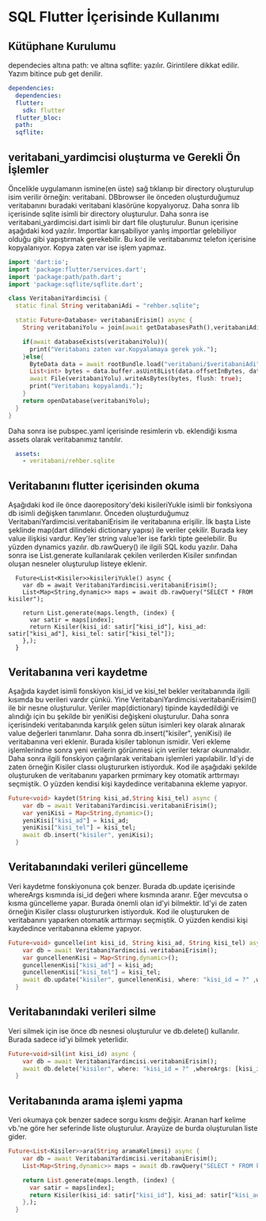 # SQL Flutter İçerisinde Kullanımı
## Kütüphane Kurulumu
dependecies altına path: ve altına sqflite: yazılır. Girintilere dikkat edilir. Yazım bitince pub get denilir.
```yaml
dependencies:
  dependencies:
  flutter:
    sdk: flutter
  flutter_bloc:
  path:
  sqflite:
```
## veritabani_yardimcisi oluşturma ve Gerekli Ön İşlemler
Öncelikle uygulamanın ismine(en üste) sağ tıklanıp bir directory oluşturulup isim verilir örneğin: veritabani. DBbrowser ile önceden oluşturduğumuz veritabanını buradaki veritabani klasörüne kopyalıyoruz. Daha sonra lib içerisinde sqlite isimli bir directory oluşturulur. Daha sonra ise veritabani_yardimcisi.dart isimli bir dart file oluşturulur. Bunun içerisine aşağıdaki kod yazılır. Importlar karışabiliyor yanlış importlar gelebiliyor olduğu gibi yapıştırmak gerekebilir. Bu kod ile veritabanımız telefon içerisine kopyalanıyor. Kopya zaten var ise işlem yapmaz.
```dart
import 'dart:io';
import 'package:flutter/services.dart';
import 'package:path/path.dart';
import 'package:sqflite/sqflite.dart';

class VeritabaniYardimcisi {
  static final String veritabaniAdi = "rehber.sqlite";

  static Future<Database> veritabaniErisim() async {
    String veritabaniYolu = join(await getDatabasesPath(),veritabaniAdi);

    if(await databaseExists(veritabaniYolu)){
      print("Veritabanı zaten var.Kopyalamaya gerek yok.");
    }else{
      ByteData data = await rootBundle.load("veritabani/$veritabaniAdi");
      List<int> bytes = data.buffer.asUint8List(data.offsetInBytes, data.lengthInBytes);
      await File(veritabaniYolu).writeAsBytes(bytes, flush: true);
      print("Veritabanı kopyalandı.");
    }
    return openDatabase(veritabaniYolu);
  }
}
```
Daha sonra ise pubspec.yaml içerisinde resimlerin vb. eklendiği kısma assets olarak veritabanımız tanıtılır.
```yaml
  assets:
    - veritabani/rehber.sqlite
```
## Veritabanını flutter içerisinden okuma
Aşağıdaki kod ile önce daorepository'deki kisileriYukle isimli bir fonksiyona db isimli değişken tanımlanır. Önceden oluşturduğumuz VeritabaniYardimcisi.veritabaniErisim ile veritabanına erişilir. İlk başta Liste şeklinde map(dart dilindeki dictionary yapısı) ile veriler çekilir. Burada key value ilişkisi vardur. Key'ler string value'ler ise farklı tipte geelebilir. Bu yüzden dynamics yazılır. db.rawQuery() ile ilgili SQL kodu yazılır.  Daha sonra ise List.generate kullanılarak çekilen verilerden Kisiler sınıfından oluşan nesneler oluşturulup listeye eklenir.
```
  Future<List<Kisiler>>kisileriYukle() async {
    var db = await VeritabaniYardimcisi.veritabaniErisim();
    List<Map<String,dynamic>> maps = await db.rawQuery("SELECT * FROM kisiler");

    return List.generate(maps.length, (index) {
      var satir = maps[index];
      return Kisiler(kisi_id: satir["kisi_id"], kisi_ad: satir["kisi_ad"], kisi_tel: satir["kisi_tel"]);
    },);
  }
```
## Veritabanına veri kaydetme
Aşağıda kaydet isimli fonskiyon kisi_id ve kisi_tel bekler veritabanında ilgili kısımda bu verileri vardır çünkü. Yine VeritabaniYardimcisi.veritabaniErisim() ile bir nesne oluşturulur. Veriler map(dictionary) tipinde kaydedildiği ve alındığı için  bu şekilde bir yeniKisi değişkeni oluşturulur. Daha sonra içerisindeki veritabanında karşılık gelen sütun isimleri key olarak alınarak value değerleri tanımlanır. Daha sonra db.insert("kisiler", yeniKisi) ile veritabanına veri eklenir. Burada kisiler tablonun ismidir. Veri ekleme işlemlerindne sonra yeni verilerin görünmesi için veriler tekrar okunmalıdır.  Daha sonra ilgili fonskiyon çağırılarak veritabanı işlemleri yapılabilir. Id'yi de zaten örneğin Kisiler classı oluştururken istiyorduk. Kod ile aşağıdaki şekilde oluşturuken de veritabanını yaparken prmimary key otomatik arttırmayı seçmiştik. O yüzden kendisi kişi kaydedince veritabanına ekleme yapıyor.
```dart
Future<void> kaydet(String kisi_ad,String kisi_tel) async {
    var db = await VeritabaniYardimcisi.veritabaniErisim();
    var yeniKisi = Map<String,dynamic>();
    yeniKisi["kisi_ad"] = kisi_ad;
    yeniKisi["kisi_tel"] = kisi_tel;
    await db.insert("kisiler", yeniKisi);
  }
```

## Veritabanındaki verileri güncelleme
Veri kaydetme fonskiyonuna çok benzer. Burada db.update içerisinde whereArgs kısmında isi_id değeri where kısmında aranır. Eğer mevcutsa o kısma güncelleme yapar. Burada önemli olan id'yi bilmektir. Id'yi de zaten örneğin Kisiler classı oluştururken istiyorduk. Kod ile oluşturuken de veritabanını yaparken otomatik arttırmayı seçmiştik. O yüzden kendisi kişi kaydedince veritabanına ekleme yapıyor.
```dart
Future<void> guncelle(int kisi_id, String kisi_ad, String kisi_tel) async {
    var db = await VeritabaniYardimcisi.veritabaniErisim();
    var guncellenenKisi = Map<String,dynamic>();
    guncellenenKisi["kisi_ad"] = kisi_ad;
    guncellenenKisi["kisi_tel"] = kisi_tel;
    await db.update("kisiler", guncellenenKisi, where: "kisi_id = ?" ,whereArgs: [kisi_id]);
  }
```

## Veritabanındaki verileri silme
Veri silmek için ise önce db nesnesi oluşturulur ve db.delete() kullanılır. Burada sadece id'yi bilmek yeterlidir.
```dart
Future<void>sil(int kisi_id) async {
    var db = await VeritabaniYardimcisi.veritabaniErisim();
    await db.delete("kisiler", where: "kisi_id = ?" ,whereArgs: [kisi_id]);
  }
```

## Veritabanında arama işlemi yapma
Veri okumaya çok benzer sadece sorgu kısmı değişir. Aranan harf kelime vb.'ne göre her seferinde liste oluşturulur. Arayüze de burda oluşturulan liste gider.
```dart
Future<List<Kisiler>>ara(String aramaKelimesi) async {
    var db = await VeritabaniYardimcisi.veritabaniErisim();
    List<Map<String,dynamic>> maps = await db.rawQuery("SELECT * FROM kisiler WHERE kisi_ad like '%$aramaKelimesi%'");

    return List.generate(maps.length, (index) {
      var satir = maps[index];
      return Kisiler(kisi_id: satir["kisi_id"], kisi_ad: satir["kisi_ad"], kisi_tel: satir["kisi_tel"]);
    },);
  }
```


